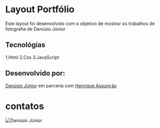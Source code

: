 # Layout Portfólio
Este layout foi desenvolvido com o objetivo de mostrar os trabalhos de fotografia de Danúsio Júnior


## Tecnológias
  1.Html
  2.Css
  3.JavaScript

## Desenvolvido por:
[Danúsio Júnior](https://github.com/danusiojunior) em parceria com [Henrique Assunção](https://github.com/hnrqsss)

# contatos
![Danúsio Júnior](https://raw.githubusercontent.com/danusiojunior/portifolio/master/img/danusio%20junior%20fotografia%20logo.png)
